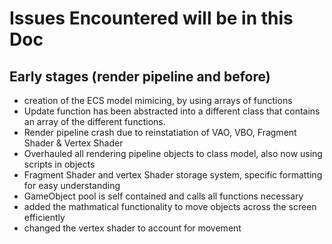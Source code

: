 # Issues Encountered will be in this Doc

## Early stages (render pipeline and before)

- creation of the ECS model mimicing, by using arrays of functions
- Update function has been abstracted into a different class that contains an array of the different functions.
- Render pipeline crash due to reinstatiation of VAO, VBO, Fragment Shader & Vertex Shader
- Overhauled all rendering pipeline objects to class model, also now using scripts in objects
- Fragment Shader and vertex Shader storage system, specific formatting for easy understanding
- GameObject pool is self contained and calls all functions necessary
- added the mathmatical functionality to move objects across the screen efficiently
- changed the vertex shader to account for movement